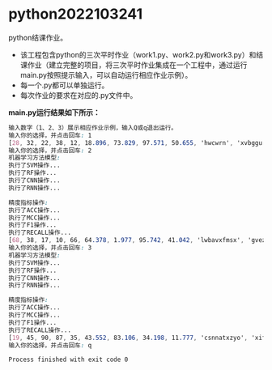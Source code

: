 # python2022103241
python结课作业。

* 该工程包含python的三次平时作业（work1.py、work2.py和work3.py）和结课作业（建立完整的项目，将三次平时作业集成在一个工程中，通过运行main.py按照提示输入，可以自动运行相应作业示例）。
* 每一个.py都可以单独运行。
* 每次作业的要求在对应的.py文件中。

**main.py运行结果如下所示：**
```css
输入数字（1、2、3）展示相应作业示例，输入Q或q退出运行。
输入你的选择，并点击回车: 1
[28, 32, 22, 38, 12, 18.896, 73.829, 97.571, 50.655, 'hwcwrn', 'xvbggu', 'jwoljjot']
输入你的选择，并点击回车: 2
机器学习方法模型:
执行了SVM操作...
执行了RF操作...
执行了CNN操作...
执行了RNN操作...

精度指标操作:
执行了ACC操作...
执行了MCC操作...
执行了F1操作...
执行了RECALL操作...
[68, 38, 17, 10, 66, 64.378, 1.977, 95.742, 41.042, 'lwbavxfmsx', 'gvezxhqbp', 'uiqqzx']
输入你的选择，并点击回车: 3
机器学习方法模型:
执行了SVM操作...
执行了RF操作...
执行了CNN操作...
执行了RNN操作...

精度指标操作:
执行了ACC操作...
执行了MCC操作...
执行了F1操作...
执行了RECALL操作...
[19, 45, 90, 87, 35, 43.552, 83.106, 34.198, 11.777, 'csnnatxzyo', 'xifazi', 'qvpolnnsh']
输入你的选择，并点击回车: q

Process finished with exit code 0
```
